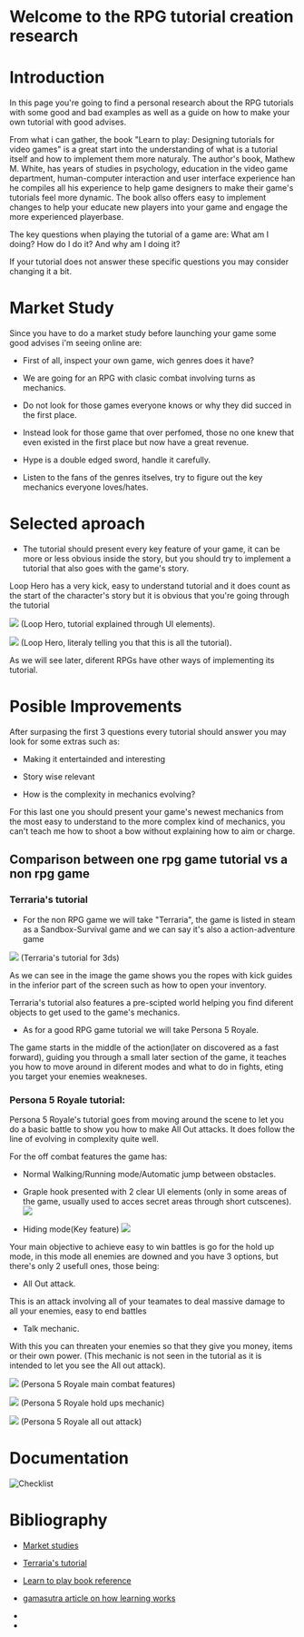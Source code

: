 # Welcome to the RPG tutorial creation research


# Introduction


In this page you're going to find a personal research about the RPG tutorials with some good and bad examples as well as a guide on how to make your own tutorial with good advises.

From what i can gather, the book "Learn to play: Designing tutorials for video games" is a great start into the understanding of what is a tutorial itself and how to implement them more naturaly. The author's book, Mathew M. White, has years of studies in psychology, education in the video game department, human-computer interaction and user interface experience han he compiles all his experience to help game designers to make their game's tutorials feel more dynamic. The book allso offers easy to implement changes to help your educate new players into your game and engage the more experienced playerbase.

The key questions when playing the tutorial of a game are: What am I doing? How do I do it? And why am I doing it?

If your tutorial does not answer these specific questions you may consider changing it a bit.

# Market Study

Since you have to do a market study before launching your game some good advises i'm seeing online are:

- First of all, inspect your own game, wich genres does it have?

- We are going for an RPG with clasic combat involving turns as mechanics.

- Do not look for those games everyone knows or why they did succed in the first place.

- Instead look for those game that over perfomed, those no one knew that even existed in the first place but now have a great revenue.

- Hype is a double edged sword, handle it carefully.

- Listen to the fans of the genres itselves, try to figure out the key mechanics everyone loves/hates.

# Selected aproach

- The tutorial should present every key feature of your game, it can be more or less obvious inside the story, but you should try to implement a tutorial that also goes with the game's story.

Loop Hero has a very kick, easy to understand tutorial and it does count as the start of the character's story but it is obvious that you're going through the tutorial


![](images/LHCard.png)
(Loop Hero, tutorial explained through UI elements).

![](images/LHobvious.png)
(Loop Hero, literaly telling you that this is all the tutorial).

As we will see later, diferent RPGs have other ways of implementing its tutorial.


# Posible Improvements

After surpasing the first 3 questions every tutorial should answer you may look for some extras such as:

- Making it entertainded and interesting

- Story wise relevant

- How is the complexity in mechanics evolving?

For this last one you should present your game's newest mechanics from the most easy to understand to the more complex kind of mechanics, you can't teach me how to shoot a bow without explaining how to aim or charge.


## Comparison between one rpg game tutorial vs a non rpg game



### Terraria's tutorial



- For the non RPG game we will take "Terraria", the game is listed in steam as a Sandbox-Survival game and we can say it's also a action-adventure game


![](images/Tutorial_spawn.jpg)
(Terraria's tutorial for 3ds)

As we can see in the image the game shows you the ropes with kick guides in the inferior part of the screen such as how to open your inventory.

Terraria's tutorial also features a pre-scipted world helping you find diferent objects to get used to the game's mechanics.

- As for a good RPG game tutorial we will take Persona 5 Royale.

The game starts in the middle of the action(later on discovered as a fast forward), guiding you through a small later section of the game, it teaches you how to move around in diferent modes and what to do in fights, eting you target your enemies weakneses.

### Persona 5 Royale tutorial:

Persona 5 Royale's tutorial goes from moving around the scene to let you do a basic battle to show you how to make All Out attacks. It does follow the line of evolving in complexity quite well.

For the off combat features the game has:

- Normal Walking/Running mode/Automatic jump between obstacles.


- Graple hook presented with 2 clear UI elements (only in some areas of the game, usually used to acces secret areas through short cutscenes).
![](images/P5R_Graple.jpg)



- Hiding mode(Key feature)
![](images/P5R_HIDE.jpg)



Your main objective to achieve easy to win battles is go for the hold up mode, in this mode all enemies are downed and you have 3 options, but there's only 2 usefull ones, those being:

- All Out attack.

This is an attack involving all of your teamates to deal massive damage to all your enemies, easy to end battles

- Talk mechanic.

With this you can threaten your enemies so that they give you money, items or their own power. (This mechanic is not seen in the tutorial as it is intended to let you see the All out attack).


![](images/P5R_combat.png)
(Persona 5 Royale main combat features)


![](images/P5R_Hold_Ups.png)
(Persona 5 Royale hold ups mechanic)



![](images/P5R_All_Out.png)
(Persona 5 Royale all out attack)



# Documentation



![Checklist]()


# Bibliography

- [Market studies](https://howtomarketagame.com/2019/12/11/how-i-do-competitive-analysis-for-my-game/)

- [Terraria's tutorial](https://terraria.gamepedia.com/Tutorial)

- [Learn to play book reference](https://www.routledge.com/Learn-to-Play-Designing-Tutorials-for-Video-Games/White/p/book/9781482220193)

- [gamasutra article on how learning works](https://www.gamasutra.com/blogs/JoshBycer/20161011/283049/How_to_Improve_Education_via_Game_Tutorials.php)

-

-
